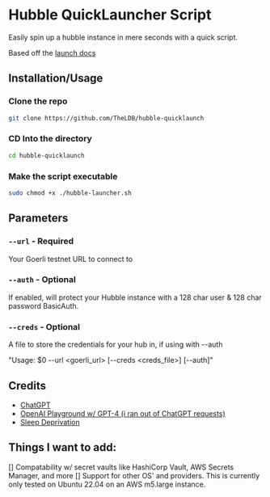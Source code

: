 # Hubble QuickLauncher Script
Easily spin up a hubble instance in mere seconds with a quick script.

Based off the [launch docs](https://warpcast.notion.site/Set-up-Hubble-on-EC2-Public-23b4e81d8f604ca9bf8b68f4bb086042)
## Installation/Usage

### Clone the repo
```bash
git clone https://github.com/TheLDB/hubble-quicklaunch
```

### CD Into the directory
```bash
cd hubble-quicklaunch
```

### Make the script executable
```bash
sudo chmod +x ./hubble-launcher.sh
```

## Parameters

### ``--url`` - **Required**
Your Goerli testnet URL to connect to

### ``--auth`` - **Optional**
If enabled, will protect your Hubble instance with a 128 char user & 128 char password BasicAuth. 

### ``--creds`` - **Optional**
A file to store the credentials for your hub in, if using with --auth

"Usage: $0 --url <goerli_url> [--creds <creds_file>] [--auth]"

## Credits
- [ChatGPT](https://chat.openai.com)
- [OpenAI Playground w/ GPT-4 (i ran out of ChatGPT requests)](https://platform.openai.com/playground?mode=chat&model=gpt-4)
- [Sleep Deprivation](https://en.wikipedia.org/wiki/Sleep_deprivation)

## Things I want to add:
[] Compatability w/ secret vaults like HashiCorp Vault, AWS Secrets Manager, and more
[] Support for other OS' and providers. This is currently only tested on Ubuntu 22.04 on an AWS m5.large instance.